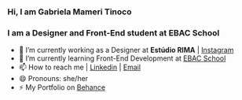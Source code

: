 
### Hi, I am Gabriela Mameri Tinoco

### I am a Designer and Front-End student at EBAC School

- 🔭 I’m currently working as a Designer at **Estúdio RIMA** | [Instagram](http://www.instagram.com/rimaestudio)
- 🌱 I’m currently learning Front-End Development at [EBAC School](https://ebaconline.com.br/)
- 📫 How to reach me | [Linkedin](https://www.linkedin.com/in/gabrielamtinoco/) | [Email](mailto:gabimameri@gmail.com)
- 😄 Pronouns: she/her
- ⚡ My Portfolio on [Behance](http://www.behance.net/gabrielamtinoco)
